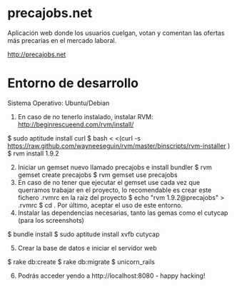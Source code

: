 precajobs.net 
=============

Aplicación web donde los usuarios cuelgan, votan y comentan las ofertas más precarias en el mercado laboral. 

http://precajobs.net

Entorno de desarrollo
====================

Sistema Operativo: Ubuntu/Debian

1. En caso de no tenerlo instalado, instalar RVM: http://beginrescueend.com/rvm/install/

  $ sudo aptitude install curl
  $ bash < <(curl -s https://raw.github.com/wayneeseguin/rvm/master/binscripts/rvm-installer )
  $ rvm install 1.9.2 

2. Iniciar un gemset nuevo llamado precajobs e install bundler
    $ rvm gemset create precajobs
    $ rvm gemset use precajobs
3. En caso de no tener que ejecutar el gemset use cada vez que querramos trabajar en el proyecto, lo recomendable es crear este fichero .rvmrc en la raiz del proyecto
    $ echo "rvm 1.9.2@precajobs" > .rvmrc
    $ cd . 
Por último, aceptar el uso de este entorno.
4. Instalar las dependencias necesarias, tanto las gemas como el cutycap (para los screenshots)

$ bundle install 
$ sudo aptitude install xvfb cutycap

5. Crear la base de datos e iniciar el servidor web

$ rake db:create
$ rake db:migrate
$ unicorn_rails

6. Podrás acceder yendo a http://localhost:8080 - happy hacking!
